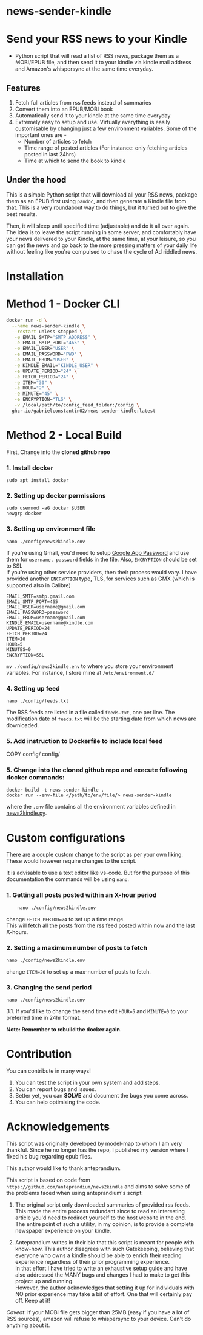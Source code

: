 # news-sender-kindle
# Send your RSS news to your Kindle

- Python script that will read a list of RSS news, package them as a MOBI/EPUB file, and then send it to your kindle via kindle mail address and Amazon's whispersync at the same time everyday.

## Features

1.  Fetch full articles from rss feeds instead of summaries
2.  Convert them into an EPUB/MOBI book
3.  Automatically send it to your kindle at the same time everyday
4.  Extremely easy to setup and use. Virtually everything is easily customisable by changing just a few environment variables. Some of the important ones are - <br>
    - Number of articles to fetch
    - Time range of posted articles (For instance: only fetching articles posted in last 24hrs)
    - Time at which to send the book to kindle

## Under the hood

This is a simple Python script that will download all your RSS news, package them as an EPUB first using `pandoc`, and then generate a Kindle file from that. This is a very roundabout way to do things, but it turned out to give the best results.

Then, it will sleep until specified time (adjustable) and do it all over again. The idea is to leave the script running in some server, and comfortably have your news delivered to your Kindle, at the same time, at your leisure, so you can get the news and go back to the more pressing matters of your daily life without feeling like you're compulsed to chase the cycle of Ad riddled news.

# Installation

# Method 1 - Docker CLI

```sh
docker run -d \
  --name news-sender-kindle \
  --restart unless-stopped \
   -e EMAIL_SMTP="SMTP_ADDRESS" \
   -e EMAIL_SMTP_PORT="465" \
   -e EMAIL_USER="USER" \
   -e EMAIL_PASSWORD="PWD" \
   -e EMAIL_FROM="USER" \
   -e KINDLE_EMAIL="KINDLE_USER" \
   -e UPDATE_PERIOD="24" \
   -e FETCH_PERIOD="24" \
   -e ITEM="30" \
   -e HOUR="2" \
   -e MINUTE="45" \
   -e ENCRYPTION="TLS" \
   -v /local/path/to/config_feed_folder:/config \
  ghcr.io/gabrielconstantin02/news-sender-kindle:latest
```

# Method 2 - Local Build

First, Change into the **cloned github repo**

### 1. Install docker

`sudo apt install docker`

### 2. Setting up docker permissions

    sudo usermod -aG docker $USER
    newgrp docker

### 3. Setting up environment file

    nano ./config/news2kindle.env

If you're using Gmail, you'd need to setup [Google App Password](https://support.google.com/accounts/answer/185833?hl=en) and use them for `username, password` fields in the file. Also, `ENCRYPTION` should be set to SSL <br>
If you're using other service providers, then their process would vary. I have provided another `ENCRYPTION` type, TLS, for services such as GMX (which is supported also in Calibre)<br>

    EMAIL_SMTP=smtp.gmail.com
    EMAIL_SMTP_PORT=465
    EMAIL_USER=username@gmail.com
    EMAIL_PASSWORD=password
    EMAIL_FROM=username@gmail.com
    KINDLE_EMAIL=username@kindle.com
    UPDATE_PERIOD=24
    FETCH_PERIOD=24
    ITEM=20
    HOUR=5
    MINUTES=0
    ENCRYPTION=SSL

`mv ./config/news2kindle.env` to where you store your environment variables.
For instance, I store mine at `/etc/environment.d/`

### 4. Setting up feed

    nano ./config/feeds.txt

The RSS feeds are listed in a file called `feeds.txt`, one per line. The modification date of `feeds.txt` will be the starting date from which news are downloaded.

### 5. Add instruction to Dockerfile to include local feed

COPY config/ config/

### 5. Change into the **cloned github repo** and execute following docker commands:

    docker build -t news-sender-kindle .
    docker run --env-file </path/to/env/file/> news-sender-kindle

where the `.env` file contains all the environment variables defined in [news2kindle.py](src/news2kindle.py).



# Custom configurations

There are a couple custom change to the script as per your own liking. These would however require changes to the script.

It is advisable to use a text editor like vs-code. But for the purpose of this documentation the commands will be using `nano`.

### 1. Getting all posts posted within an X-hour period

        nano ./config/news2kindle.env

change `FETCH_PERIOD=24` to set up a time range.
<br>This will fetch all the posts from the rss feed posted within now and the last X-hours.

### 2. Setting a maximum number of posts to fetch

    nano ./config/news2kindle.env

change `ITEM=20` to set up a max-number of posts to fetch.

### 3. Changing the send period

    nano ./config/news2kindle.env

3.1. If you'd like to change the send time edit `HOUR=5` and `MINUTE=0` to your preferred time in 24hr format.

**Note: Remember to rebuild the docker again.**

# Contribution

You can contribute in many ways!

1. You can test the script in your own system and add steps.
2. You can report bugs and issues.
3. Better yet, you can **SOLVE** and document the bugs you come across.
4. You can help optimising the code.

# Acknowledgements

This script was originally developed by model-map to whom I am very thankful. Since he no longer has the repo, I published my version where I fixed his bug regarding epub files.

This author would like to thank anteprandium.

This script is based on code from
<br>
`https://github.com/anteprandium/news2kindle` and aims to solve some of the problems faced when using anteprandium's script:

1. The original script only downloaded summaries of provided rss feeds. This made the entire process redundant since to read an interesting article you'd need to redirect yourself to the host website in the end. The entire point of such a utility, in my opinion, is to provide a complete newspaper experience on your kindle.

2. Anteprandium writes in their bio that this script is meant for people with know-how. This author disagrees with such Gatekeeping, believing that everyone who owns a kindle should be able to enrich their reading experience regardless of their prior programming experience.
   <br>In that effort I have tried to write an exhaustive setup guide and have also addressed the MANY bugs and changes I had to make to get this project up and running.
   <br>However, the author acknowledges that setting it up for individuals with NO prior experience may take a bit of effort. One that will certainly pay off. Keep at it!

_Caveat_: If your MOBI file gets bigger than 25MB (easy if you have a lot of RSS sources), amazon will refuse to whispersync to your device. Can't do anything about it.
